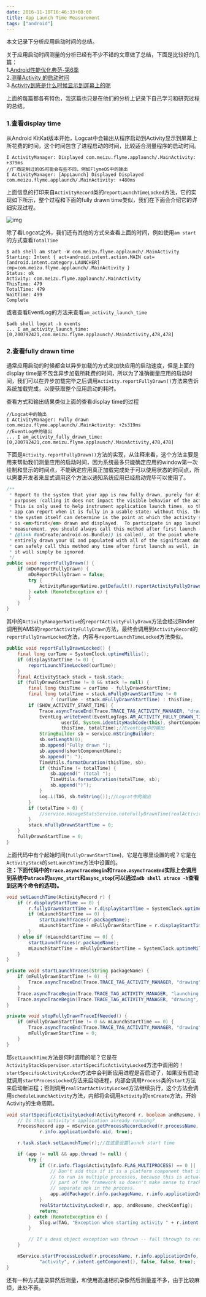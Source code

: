 ```yaml
---
date: 2016-11-10T16:46:33+08:00
title: App Launch Time Measurement
tags: ["android"]
---
```

本文记录下分析应用启动时间的总结。 <!--more-->

关于应用启动时间测量的分析已经有不少不错的文章做了总结，下面是比较好的几篇：  
1.[Android性能优化典范-第6季](http://hukai.me/android-performance-patterns-season-6/)  
2.[测量Activity 的启动时间](http://www.jcodecraeer.com/a/anzhuokaifa/androidkaifa/2015/1101/3647.html)  
3.[Activity到底是什么时候显示到屏幕上的呢](http://mp.weixin.qq.com/s?__biz=MzIwOTQ1MjAwMg==&mid=2247483771&idx=1&sn=fc2a36bddd29a0bb9d6512ba7e9b71ad&chksm=9772eff6a00566e0424e3bccfcf61df5bff709739ece80c6641ca6cf742e9949c27f29bc48f0&mpshare=1&scene=1&srcid=1008ksnBumwlSEhlQl3Qe45O#rd)

上面的每篇都各有特色，我这篇也只是在他们的分析上记录下自己学习和研究过程的总结。  

### 1.查看display time

从Android KitKat版本开始，Logcat中会输出从程序启动到Activity显示到屏幕上所花费的时间，这个时间包含了进程启动的时间，比较适合测量程序的启动时间。

```
I ActivityManager: Displayed com.meizu.flyme.applaunch/.MainActivity: +379ms
//厂商定制过的OS可能会有些不同，例如FlymeOS中的输出
I ActivityManager: [AppLaunch] Displayed Displayed com.meizu.flyme.applaunch/.MainActivity: +480ms
```

上面信息的打印来自`ActivityRecord`类的`reportLaunchTimeLocked`方法，它的实现如下所示，整个过程和下面的fully drawn time类似，我们在下面会介绍它的详细实现过程。

![img](/images/reportLaunchTimeLocked.png)

除了看Logcat之外，我们还有其他的方式来查看上面的时间，例如使用`am start`的方式查看`TotalTime`

```
$ adb shell am start -W com.meizu.flyme.applaunch/.MainActivity
Starting: Intent { act=android.intent.action.MAIN cat=[android.intent.category.LAUNCHER] cmp=com.meizu.flyme.applaunch/.MainActivity }
Status: ok
Activity: com.meizu.flyme.applaunch/.MainActivity
ThisTime: 479
TotalTime: 479
WaitTime: 499
Complete
```

或者查看EventLog的方法来查看`am_activity_launch_time`

```
$adb shell logcat -b events
... I am_activity_launch_time: [0,200792421,com.meizu.flyme.applaunch/.MainActivity,478,478]
```

### 2.查看fully drawn time

通常应用启动的时候都会以异步加载的方式来加快应用的启动速度，但是上面的display time是不包含异步加载所耗费的时间，所以为了准确衡量应用的启动时间，我们可以在异步加载完毕之后调用`Activity.reportFullyDrawn()`方法来告诉系统加载完成，以便获取整个应用启动的耗时。

查看方式和输出结果类似上面的查看display time的过程

```
//Logcat中的输出
I ActivityManager: Fully drawn com.meizu.flyme.applaunch/.MainActivity: +2s319ms
//EventLog中的输出
... I am_activity_fully_drawn_time: [0,200792421,com.meizu.flyme.applaunch/.MainActivity,478,478]
```

下面是`Activity.reportFullyDrawn()`方法的实现，从注释来看，这个方法主要是用来帮助我们测量应用的启动时间，因为系统最多只能确定应用的window第一次绘制和显示的时间点，不能确定应用真正加载完成处于可以使用状态的时间点，所以需要开发者来显式调用这个方法以通知系统应用已经启动完毕可以使用了。

```java
/**
 * Report to the system that your app is now fully drawn, purely for diagnostic
 * purposes (calling it does not impact the visible behavior of the activity).
 * This is only used to help instrument application launch times, so that the
 * app can report when it is fully in a usable state; without this, the only thing
 * the system itself can determine is the point at which the activity's window
 * is <em>first</em> drawn and displayed.  To participate in app launch time
 * measurement, you should always call this method after first launch (when
 * {@link #onCreate(android.os.Bundle)} is called), at the point where you have
 * entirely drawn your UI and populated with all of the significant data.  You
 * can safely call this method any time after first launch as well, in which case
 * it will simply be ignored.
 */
public void reportFullyDrawn() {
    if (mDoReportFullyDrawn) {
        mDoReportFullyDrawn = false;
        try {
            ActivityManagerNative.getDefault().reportActivityFullyDrawn(mToken);
        } catch (RemoteException e) {
        }
    }
}
```

其中的`ActivityManagerNative`的`reportActivityFullyDrawn`方法会经过Binder调用到AMS的`reportActivityFullyDrawn`方法，最终会调用到`ActivityRecord`的`reportFullyDrawnLocked`方法，内容与`reportLaunchTimeLocked`方法类似。

```java
public void reportFullyDrawnLocked() {
    final long curTime = SystemClock.uptimeMillis();
    if (displayStartTime != 0) {
        reportLaunchTimeLocked(curTime);
    }
    final ActivityStack stack = task.stack;
    if (fullyDrawnStartTime != 0 && stack != null) {
        final long thisTime = curTime - fullyDrawnStartTime;
        final long totalTime = stack.mFullyDrawnStartTime != 0
                ? (curTime - stack.mFullyDrawnStartTime) : thisTime;
        if (SHOW_ACTIVITY_START_TIME) {
            Trace.asyncTraceEnd(Trace.TRACE_TAG_ACTIVITY_MANAGER, "drawing", 0);
            EventLog.writeEvent(EventLogTags.AM_ACTIVITY_FULLY_DRAWN_TIME,
                    userId, System.identityHashCode(this), shortComponentName,
                    thisTime, totalTime);//EventLog中的输出
            StringBuilder sb = service.mStringBuilder;
            sb.setLength(0);
            sb.append("Fully drawn ");
            sb.append(shortComponentName);
            sb.append(": ");
            TimeUtils.formatDuration(thisTime, sb);
            if (thisTime != totalTime) {
                sb.append(" (total ");
                TimeUtils.formatDuration(totalTime, sb);
                sb.append(")");
            }
            Log.i(TAG, sb.toString());//Logcat中的输出
        }
        if (totalTime > 0) {
            //service.mUsageStatsService.noteFullyDrawnTime(realActivity, (int) totalTime);
        }
        stack.mFullyDrawnStartTime = 0;
    }
    fullyDrawnStartTime = 0;
}
```

上面代码中有个起始时间(`fullyDrawnStartTime`)，它是在哪里设置的呢？它是在`ActivityStack`的`setLaunchTime`方法中设置的。  
**注：下面代码中的`Trace.asyncTraceBegin`和`Trace.asyncTraceEnd`实际上会调用到系统中`atrace`的`async_start`和`async_stop`(可以通过`adb shell atrace -h`查看到这两个命令的选项)。**

```java
void setLaunchTime(ActivityRecord r) {
    if (r.displayStartTime == 0) {
        r.fullyDrawnStartTime = r.displayStartTime = SystemClock.uptimeMillis();
        if (mLaunchStartTime == 0) {
            startLaunchTraces(r.packageName);
            mLaunchStartTime = mFullyDrawnStartTime = r.displayStartTime;
        }
    } else if (mLaunchStartTime == 0) {
        startLaunchTraces(r.packageName);
        mLaunchStartTime = mFullyDrawnStartTime = SystemClock.uptimeMillis();
    }
}

private void startLaunchTraces(String packageName) {
    if (mFullyDrawnStartTime != 0)  {
        Trace.asyncTraceEnd(Trace.TRACE_TAG_ACTIVITY_MANAGER, "drawing", 0);
    }
    Trace.asyncTraceBegin(Trace.TRACE_TAG_ACTIVITY_MANAGER, "launching: " + packageName, 0);
    Trace.asyncTraceBegin(Trace.TRACE_TAG_ACTIVITY_MANAGER, "drawing", 0);
}

private void stopFullyDrawnTraceIfNeeded() {
    if (mFullyDrawnStartTime != 0 && mLaunchStartTime == 0) {
        Trace.asyncTraceEnd(Trace.TRACE_TAG_ACTIVITY_MANAGER, "drawing", 0);
        mFullyDrawnStartTime = 0;
    }
}
```

那`setLaunchTime`方法是何时调用的呢？它是在`ActivityStackSupervisor.startSpecificActivityLocked`方法中调用的！  
`startSpecificActivityLocked`方法中会判断应用进程是否启动了，如果没有启动就调用`startProcessLocked`方法来启动进程，内部会调用`Process`类的`start`方法来启动新进程；否则调用`realStartActivityLocked`方法继续执行，这个方法会调用`scheduleLaunchActivity`方法，内部将会调用`Activity`的`onCreate`方法，开始Activity的生命周期。


```java
void startSpecificActivityLocked(ActivityRecord r, boolean andResume, boolean checkConfig) {
    // Is this activity's application already running?
    ProcessRecord app = mService.getProcessRecordLocked(r.processName,
            r.info.applicationInfo.uid, true);

    r.task.stack.setLaunchTime(r);//在这里设置launch start time

    if (app != null && app.thread != null) {
        try {
            if ((r.info.flags&ActivityInfo.FLAG_MULTIPROCESS) == 0 || !"android".equals(r.info.packageName)) {
                // Don't add this if it is a platform component that is marked
                // to run in multiple processes, because this is actually
                // part of the framework so doesn't make sense to track as a
                // separate apk in the process.
                app.addPackage(r.info.packageName, r.info.applicationInfo.versionCode, mService.mProcessStats);
            }
            realStartActivityLocked(r, app, andResume, checkConfig);
            return;
        } catch (RemoteException e) {
            Slog.w(TAG, "Exception when starting activity " + r.intent.getComponent().flattenToShortString(), e);
        }

        // If a dead object exception was thrown -- fall through to restart the application.
    }

    mService.startProcessLocked(r.processName, r.info.applicationInfo, true, 0,
            "activity", r.intent.getComponent(), false, false, true);
}
```

还有一种方式是录屏然后测量，和使用高速相机录像然后测量差不多，由于比较麻烦，此处不表。
